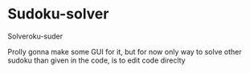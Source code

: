 # Sudoku-solver
Solveroku-suder

Prolly gonna make some GUI for it, but for now only way to solve other sudoku than given in the code, is to edit code direclty

